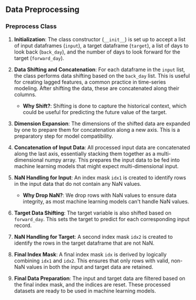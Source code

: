 
## Data Preprocessing

### Preprocess Class
1. **Initialization**: The class constructor (`__init__`) is set up to accept a list of input dataframes (`input`), a target dataframe (`target`), a list of days to look back (`back_day`), and the number of days to look forward for the target (`forward_day`).

2. **Data Shifting and Concatenation**: For each dataframe in the `input` list, the class performs data shifting based on the `back_day` list. This is useful for creating lagged features, a common practice in time-series modeling. After shifting the data, these are concatenated along their columns.
    - **Why Shift?**: Shifting is done to capture the historical context, which could be useful for predicting the future value of the target.

3. **Dimension Expansion**: The dimensions of the shifted data are expanded by one to prepare them for concatenation along a new axis. This is a preparatory step for model compatibility.

4. **Concatenation of Input Data**: All processed input data are concatenated along the last axis, essentially stacking them together as a multi-dimensional numpy array. This prepares the input data to be fed into machine learning models that might expect multi-dimensional input.

5. **NaN Handling for Input**: An index mask `idx1` is created to identify rows in the input data that do not contain any NaN values.
    - **Why Drop NaN?**: We drop rows with NaN values to ensure data integrity, as most machine learning models can't handle NaN values.

6. **Target Data Shifting**: The target variable is also shifted based on `forward_day`. This sets the target to predict for each corresponding input record.

7. **NaN Handling for Target**: A second index mask `idx2` is created to identify the rows in the target dataframe that are not NaN.

8. **Final Index Mask**: A final index mask `idx` is derived by logically combining `idx1` and `idx2`. This ensures that only rows with valid, non-NaN values in both the input and target data are retained.

9. **Final Data Preparation**: The input and target data are filtered based on the final index mask, and the indices are reset. These processed datasets are ready to be used in machine learning models.